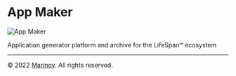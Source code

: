# App Maker

![App Maker](https://github.com/Yrkki/cv-generator-life-logo/blob/master/favicon/cv-generator-life-appmaker/favicon/favicon.ico?raw=true)

Application generator platform and archive for the LifeSpan℠ ecosystem

---

© 2022 [Marinov](http://marinov.link "Marinov"). All rights reserved.
